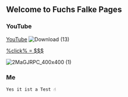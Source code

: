 ## Welcome to Fuchs Falke Pages

### YouTube

[YouTube](https://www.youtube.com/channel/UCrcT65ox1qC9ybbvMB62KnQ)
![Download (13)](https://user-images.githubusercontent.com/72512011/95650105-a1004180-0ae1-11eb-92a2-666c72905913.png)

[%click% = $$$](https://giphy.com/gifs/KecDcIs9qrqennrxGQ/html5)

![2MaGJRPC_400x400 (1)](https://user-images.githubusercontent.com/72512011/95649972-f0923d80-0ae0-11eb-8f07-46958ae43e34.jpeg)

   ### Me

```me
Yes it ist a Test ☝
```
